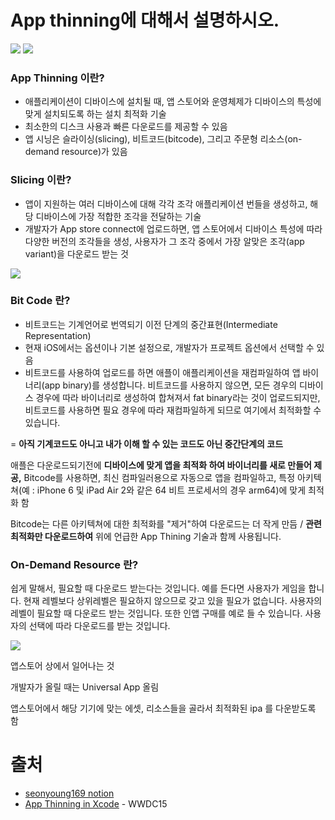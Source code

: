 # App thinning에 대해서 설명하시오.

![](https://images.velog.io/images/ryan-son/post/3d81b66c-516d-4f80-b1e2-a7e81a56df00/image.png)
![](https://images.velog.io/images/ryan-son/post/f04c0cb3-c257-4bb3-bb79-c8dd98fa6264/image.png)

### App Thinning 이란?

- 애플리케이션이 디바이스에 설치될 때, 앱 스토어와 운영체제가 디바이스의 특성에 맞게 설치되도록 하는 설치 최적화 기술
- 최소한의 디스크 사용과 빠른 다운로드를 제공할 수 있음
- 앱 시닝은 슬라이싱(slicing), 비트코드(bitcode), 그리고 주문형 리소스(on-demand resource)가 있음

### Slicing 이란?

- 앱이 지원하는 여러 디바이스에 대해 각각 조각 애플리케이션 번들을 생성하고, 해당 디바이스에 가장 적합한 조각을 전달하는 기술
- 개발자가 App store connect에 업로드하면, 앱 스토어에서 디바이스 특성에 따라 다양한 버전의 조각들을 생성, 사용자가 그 조각 중에서 가장 알맞은 조각(app variant)을 다운로드 받는 것

![](https://images.velog.io/images/ryan-son/post/34d2f116-9765-4e13-a888-f8c956d4e1a8/image.png)

### Bit Code 란?

- 비트코드는 기계언어로 번역되기 이전 단계의 중간표현(Intermediate Representation)
- 현재 iOS에서는 옵션이나 기본 설정으로, 개발자가 프로젝트 옵션에서 선택할 수 있음
- 비트코드를 사용하여 업로드를 하면 애플이 애플리케이션을 재컴파일하여 앱 바이너리(app binary)를 생성합니다. 비트코드를 사용하지 않으면, 모든 경우의 디바이스 경우에 따라 바이너리로 생성하여 합쳐져서 fat binary라는 것이 업로드되지만, 비트코드를 사용하면 필요 경우에 따라 재컴파일하게 되므로 여기에서 최적화할 수 있습니다.

=  **아직 기계코드도 아니고 내가 이해 할 수 있는 코드도 아닌 중간단계의 코드**

애플은 다운로드되기전에 **디바이스에 맞게 앱을 최적화 하여 바이너리를 새로 만들어 제공,** Bitcode를 사용하면, 최신 컴파일러용으로 자동으로 앱을 컴파일하고, 특정 아키텍쳐(예 : iPhone 6 및 iPad Air 2와 같은 64 비트 프로세서의 경우 arm64)에 맞게 최적화 함

Bitcode는 다른 아키텍쳐에 대한 최적화를 "제거"하여 다운로드는 더 작게 만듬 / **관련 최적화만 다운로드하여** 위에 언급한 App Thining 기술과 함께 사용됩니다.

### On-Demand Resource 란?

쉽게 말해서, 필요할 때 다운로드 받는다는 것입니다. 예를 든다면 사용자가 게임을 합니다. 현재 레벨보다 상위레벨은 필요하지 않으므로 갖고 있을 필요가 없습니다. 사용자의 레벨이 필요할 때 다운로드 받는 것입니다. 또한 인앱 구매를 예로 들 수 있습니다. 사용자의 선택에 따라 다운로드를 받는 것입니다.

![](https://images.velog.io/images/ryan-son/post/1c117576-5733-46bf-994d-fec7c5a0329e/image.png)

앱스토어 상에서 일어나는 것

개발자가 올릴 때는 Universal App 올림

앱스토어에서 해당 기기에 맞는 에셋, 리소스들을 골라서 최적화된 ipa 를 다운받도록 함

# 출처
- [seonyoung169 notion](https://www.notion.so/App-thinning-6968cfd296a148f89a97d407673a6cae)
- [App Thinning in Xcode](https://developer.apple.com/videos/play/wwdc2015/404) - WWDC15
